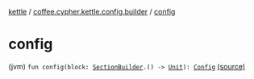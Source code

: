 [kettle](../index.md) / [coffee.cypher.kettle.config.builder](index.md) / [config](./config.md)

# config

(jvm) `fun config(block: `[`SectionBuilder`](-section-builder/index.md)`.() -> `[`Unit`](https://kotlinlang.org/api/latest/jvm/stdlib/kotlin/-unit/index.html)`): `[`Config`](../coffee.cypher.kettle.config/-config/index.md) [(source)](https://github.com/Cypher121/kettle/blob/master/src/main/kotlin/coffee/cypher/kettle/config/builder/ConfigBuilder.kt#L8)